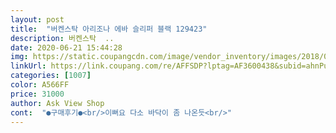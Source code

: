 ```yaml
---
layout: post 
title:  "버켄스탁 아리조나 에바 슬리퍼 블랙 129423" 
description: 버켄스탁  ..
date: 2020-06-21 15:44:28 
img: https://static.coupangcdn.com/image/vendor_inventory/images/2018/05/30/13/3/bb97d881-8442-4b9e-bf7d-e908e9b0fa04.jpg 
linkUrl: https://link.coupang.com/re/AFFSDP?lptag=AF3600438&subid=ahnPublicAsk&pageKey=1596416224&itemId=2727413008&vendorItemId=70854025676&traceid=V0-113-bab8fea84838c30f 
categories: [1007] 
color: A566FF 
price: 31000 
author: Ask View Shop 
cont:  "●구매후기●<br/>이뻐요 다소 바닥이 좀 나온듯<br/>" 
---
```

